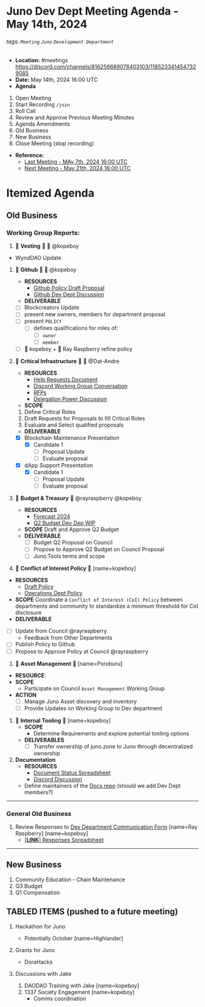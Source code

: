 # Juno Dev Dept Meeting Agenda - May 14th, 2024

###### tags: `Meeting` `Juno` `Development Department`

- **Location:** #meetings https://discord.com/channels/816256689078403103/1185233414547329085
- **Date:** May 14th, 2024 16:00 UTC
- **Agenda**

1. Open Meeting
1. Start Recording `/join`
1. Roll Call
1. Review and Approve Previous Meeting Minutes
1. Agenda Amendments
1. Old Business
1. New Business
1. Close Meeting (stop recording)

- **Reference:**
  - [Last Meeting - MAy 7th, 2024 16:00 UTC](./20240507-Internal-Minutes.md)
  - [Next Meeting - May 21th, 2024 16:00 UTC](./20240521-Internal-Minutes.md)

# Itemized Agenda

## Old Business

### Working Group Reports:

1. :handshake: **Vesting** :handshake: :bust_in_silhouette: @kopeboy

- WyndDAO Update

1. :handshake: **Github** :handshake: :bust_in_silhouette: @kopeboy

   - **RESOURCES**
     - [Github Policy Draft Proposal](https://hackmd.io/@8minKXPBR2aj-IgFuUgv1w/rknAgqBCa)
     - [Github Dev Dept Discussion](https://discord.com/channels/816256689078403103/1215009386586570752)
   - **DELIVERABLE**
   - [ ] Blockcreators Update
   - [ ] present new owners, members for department proposal
   - [ ] present `POLICY`
     - [ ] defines qualifications for roles of:
       - [ ] `owner`
       - [ ] `member`
   - [ ] :bust_in_silhouette: kopeboy + :bust_in_silhouette: Ray Raspberry refine policy

1. :handshake: **Critical Infrastructure** :handshake: :bust_in_silhouette: @Dat-Andre

   - **RESOURCES**
     - [Help Requests Document](https://docs.google.com/spreadsheets/d/1lekMTl9yU3wcAzEl8_1VDOOd8NubQpeP8rplh-AOcIo/edit?pli=1#gid=0)
     - [Discord Working Group Conversation](https://discord.com/channels/816256689078403103/1217038245574082671)
     - [RFPs](https://github.com/CosmosContracts/council/tree/main/departments/development/rfp)
     - [Delegation Power Discussion](https://discord.com/channels/816256689078403103/1217038245574082671/1218248387472916701)
   - **SCOPE**

   1. Define Critical Roles
   1. Draft Requests for Proposals to fill Critical Roles
   1. Evaluate and Select qualified proposals

   - **DELIVERABLE**
   - [x] Blockchain Maintenance Presentation
     - [x] Candidate 1
       - [ ] Proposal Update
       - [ ] Evaluate proposal
   - [x] dApp Support Presentation
     - [x] Candidate 1
       - [ ] Proposal Update
       - [ ] Evaluate proposal

1. :handshake: **Budget & Treasury** :handshake: @rayraspberry @kopeboy

   - **RESOURCES**
     - [Forecast 2024](https://docs.google.com/spreadsheets/d/e/2PACX-1vSsQQcLg3ExZ642oNnA_viARqniyC4-J6CW6nyrIoyK-BQuahrbR5mJXeROjuWw3IZ4XL96CWi-sBqb/pubhtml#)
     - [Q2 Budget Dev Dep WIP](https://docs.google.com/spreadsheets/d/1k8MpvUl3-rp6tIx5CGt2d3amNUGchMEqQv4WCDEjqaE/)
   - **SCOPE** Draft and Approve Q2 Budget
   - **DELIVERABLE**
     - [ ] Budget Q2 Proposal on Council
     - [ ] Propose to Approve Q2 Budget on Council Proposal
     - [ ] Juno.Tools terms and scope

1. :handshake: **Conflict of Interest Policy** :handshake: [name=kopeboy]

- **RESOURCES**
  - [Draft Policy](https://github.com/CosmosContracts/council/pull/17)
  - [Operations Dept Policy](https://www.notion.so/junonetwork/Conflict-of-Interest-Disclosures-f4218120c5df496485b85b9bfc0e6dd1)
- **SCOPE** Coordinate a `Conflict of Interest (CoI) Policy` between departments and community to standardize a minimum threshold for CoI disclosure
- **DELIVERABLE**
- [ ] Update from Council @rayraspberry
  - Feedback from Other Departments
- [ ] Publish Policy to Github
- [ ] Propose to Approve Policy at Council @rayraspberry

1. :handshake: **Asset Management** :handshake: [name=Poroburu]

- **RESOURCE**:
- **SCOPE**
  - Participate on Council `Asset Management` Working Group
- **ACTION**
  - [ ] Manage Juno Asset discovery and inventory
  - [ ] Provide Updates on Working Group to Dev department

1. :handshake: **Internal Tooling** :handshake: [name=kopeboy]
   - **SCOPE**
     - Determine Requirements and explore potential tooling options
   - **DELIVERABLES**
     - [ ] Transfer ownership of juno.zone to Juno through decentralized ownership
1. **Documentation**
   - **RESOURCES**
     - [Document Status Spreadsheet](https://docs.google.com/spreadsheets/d/14k69gPJoIi0K9sFxO15uaiMeR_K5JnDB31JbHoIalZ8/edit)
     - [Discord Discussion](https://discord.com/channels/816256689078403103/1224337590774267934)
   - Define maintainers of the [Docs repo](https://github.com/CosmosContracts/docs) (should we add Dev Dept members?)

---

### General Old Business

1. Review Responses to [Dev Department Communication Form](https://forms.gle/rzCphth2rTPjKzum9) [name=Ray Raspberry] [name=kopeboy]
   - [[**LINK**] Responses Spreadsheet](https://docs.google.com/spreadsheets/d/1s0g6kulm7kis5GBGmj2oJLbKQtDHyILKfDLlvGMwmfc/edit#gid=7875893)

---

## New Business

1. Community Education - Chain Maintenance
1. Q3 Budget
1. Q1 Compensation

## TABLED ITEMS (pushed to a future meeting)

1. Hackathon for Juno

   - Potentially October [name=Highlander]

1. Grants for Juno

   - DoraHacks

1. Discussions with Jake
   1. DAODAO Training with Jake [name=kopeboy]
   1. 1337 Society Engagement [name=kopeboy]
      - Comms coordination

